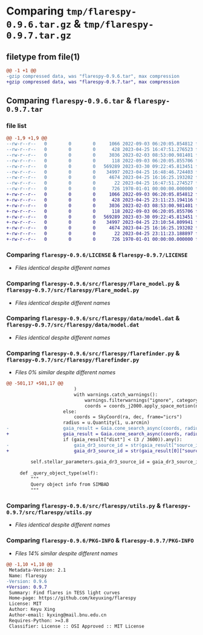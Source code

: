 # Comparing `tmp/flarespy-0.9.6.tar.gz` & `tmp/flarespy-0.9.7.tar.gz`

## filetype from file(1)

```diff
@@ -1 +1 @@
-gzip compressed data, was "flarespy-0.9.6.tar", max compression
+gzip compressed data, was "flarespy-0.9.7.tar", max compression
```

## Comparing `flarespy-0.9.6.tar` & `flarespy-0.9.7.tar`

### file list

```diff
@@ -1,9 +1,9 @@
--rw-r--r--   0        0        0     1066 2022-09-03 06:20:05.854812 flarespy-0.9.6/LICENSE
--rw-r--r--   0        0        0      428 2023-04-25 16:47:51.276523 flarespy-0.9.6/pyproject.toml
--rw-r--r--   0        0        0     3036 2023-02-03 08:53:00.981401 flarespy-0.9.6/src/flarespy/Flare_model.py
--rw-r--r--   0        0        0      118 2022-09-03 06:20:05.855706 flarespy-0.9.6/src/flarespy/__init__.py
--rw-r--r--   0        0        0   569289 2023-03-30 09:22:45.813451 flarespy-0.9.6/src/flarespy/data/model.dat
--rw-r--r--   0        0        0    34997 2023-04-25 16:48:46.724403 flarespy-0.9.6/src/flarespy/flarefinder.py
--rw-r--r--   0        0        0     4674 2023-04-25 16:16:25.193202 flarespy-0.9.6/src/flarespy/utils.py
--rw-r--r--   0        0        0       22 2023-04-25 16:47:51.274527 flarespy-0.9.6/src/flarespy/version.py
--rw-r--r--   0        0        0      726 1970-01-01 00:00:00.000000 flarespy-0.9.6/PKG-INFO
+-rw-r--r--   0        0        0     1066 2022-09-03 06:20:05.854812 flarespy-0.9.7/LICENSE
+-rw-r--r--   0        0        0      428 2023-04-25 23:11:23.194116 flarespy-0.9.7/pyproject.toml
+-rw-r--r--   0        0        0     3036 2023-02-03 08:53:00.981401 flarespy-0.9.7/src/flarespy/Flare_model.py
+-rw-r--r--   0        0        0      118 2022-09-03 06:20:05.855706 flarespy-0.9.7/src/flarespy/__init__.py
+-rw-r--r--   0        0        0   569289 2023-03-30 09:22:45.813451 flarespy-0.9.7/src/flarespy/data/model.dat
+-rw-r--r--   0        0        0    34997 2023-04-25 23:10:54.809941 flarespy-0.9.7/src/flarespy/flarefinder.py
+-rw-r--r--   0        0        0     4674 2023-04-25 16:16:25.193202 flarespy-0.9.7/src/flarespy/utils.py
+-rw-r--r--   0        0        0       22 2023-04-25 23:11:23.188897 flarespy-0.9.7/src/flarespy/version.py
+-rw-r--r--   0        0        0      726 1970-01-01 00:00:00.000000 flarespy-0.9.7/PKG-INFO
```

### Comparing `flarespy-0.9.6/LICENSE` & `flarespy-0.9.7/LICENSE`

 * *Files identical despite different names*

### Comparing `flarespy-0.9.6/src/flarespy/Flare_model.py` & `flarespy-0.9.7/src/flarespy/Flare_model.py`

 * *Files identical despite different names*

### Comparing `flarespy-0.9.6/src/flarespy/data/model.dat` & `flarespy-0.9.7/src/flarespy/data/model.dat`

 * *Files identical despite different names*

### Comparing `flarespy-0.9.6/src/flarespy/flarefinder.py` & `flarespy-0.9.7/src/flarespy/flarefinder.py`

 * *Files 0% similar despite different names*

```diff
@@ -501,17 +501,17 @@
                         )
                         with warnings.catch_warnings():
                             warnings.filterwarnings("ignore", category=ErfaWarning)
                             coords = coords_j2000.apply_space_motion(new_obstime=Time("J2016"))
                     else:
                         coords = SkyCoord(ra, dec, frame="icrs")
                     radius = u.Quantity(1, u.arcmin)
-                    gaia_result = Gaia.cone_search_async(coords, radius, columns=["source_id"]).get_results()[0]
+                    gaia_result = Gaia.cone_search_async(coords, radius, columns=["source_id"]).get_results()
                     if (gaia_result["dist"] < (3 / 3600)).any():
-                        gaia_dr3_source_id = str(gaia_result["source_id"])
+                        gaia_dr3_source_id = str(gaia_result[0]["source_id"])
 
         self.stellar_parameters.gaia_dr3_source_id = gaia_dr3_source_id
 
     def _query_object_type(self):
         """
         Query object info from SIMBAD
         """
```

### Comparing `flarespy-0.9.6/src/flarespy/utils.py` & `flarespy-0.9.7/src/flarespy/utils.py`

 * *Files identical despite different names*

### Comparing `flarespy-0.9.6/PKG-INFO` & `flarespy-0.9.7/PKG-INFO`

 * *Files 14% similar despite different names*

```diff
@@ -1,10 +1,10 @@
 Metadata-Version: 2.1
 Name: flarespy
-Version: 0.9.6
+Version: 0.9.7
 Summary: Find flares in TESS light curves
 Home-page: https://github.com/keyuxing/flarespy
 License: MIT
 Author: Keyu Xing
 Author-email: kyxing@mail.bnu.edu.cn
 Requires-Python: >=3.8
 Classifier: License :: OSI Approved :: MIT License
```

